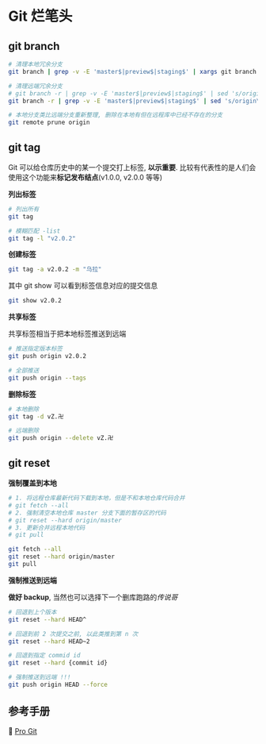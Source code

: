 # Git 烂笔头

## git branch

```Bash
# 清理本地冗余分支
git branch | grep -v -E 'master$|preview$|staging$' | xargs git branch -D

# 清理远端冗余分支
# git branch -r | grep -v -E 'master$|preview$|staging$' | sed 's/origin\///g' | xargs -I {} echo 'git push origin :{}' | more
git branch -r | grep -v -E 'master$|preview$|staging$' | sed 's/origin\///g' | xargs -I {} git push origin :{}

# 本地分支类比远端分支重新整理, 删除在本地有但在远程库中已经不存在的分支
git remote prune origin
```

## git tag

Git 可以给仓库历史中的某一个提交打上标签, **以示重要**. 比较有代表性的是人们会使用这个功能来**标记发布结点**(v1.0.0, v2.0.0 等等)

**列出标签**

```Bash
# 列出所有
git tag

# 模糊匹配 -list
git tag -l "v2.0.2"
```

**创建标签**

```Bash
git tag -a v2.0.2 -m "乌拉"
```

其中 git show 可以看到标签信息对应的提交信息

```Bash
git show v2.0.2
```

**共享标签**

共享标签相当于把本地标签推送到远端

```Bash
# 推送指定版本标签
git push origin v2.0.2

# 全部推送
git push origin --tags
```

**删除标签**

```Bash
# 本地删除
git tag -d vZ.卍

# 远端删除
git push origin --delete vZ.卍
```

## git reset

**强制覆盖到本地**

```Bash
# 1. 将远程仓库最新代码下载到本地，但是不和本地仓库代码合并
# git fetch --all
# 2. 强制清空本地仓库 master 分支下面的暂存区的代码
# git reset --hard origin/master
# 3. 更新合并远程本地代码
# git pull

git fetch --all
git reset --hard origin/master
git pull
```

**强制推送到远端**

**做好 backup**, 当然也可以选择下一个删库跑路的*传说哥*

```Bash
# 回退到上个版本
git reset --hard HEAD^

# 回退到前 2 次提交之前, 以此类推到第 n 次
git reset --hard HEAD~2

# 回退到指定 commid id
git reset --hard {commit id}

# 强制推送到远端 !!!
git push origin HEAD --force
```

## 参考手册

🙏 [Pro Git](https://git-scm.com/book/zh/v2)

